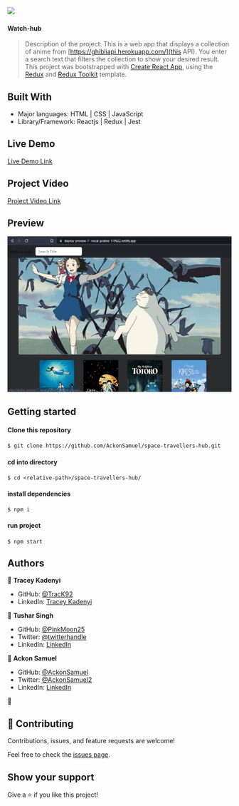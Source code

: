 ![](https://img.shields.io/badge/Microverse-blueviolet)

#### Watch-hub
> Description of the project: 
This is a web app that displays a collection of anime from [https://ghibliapi.herokuapp.com/](this API). You enter a search text that filters the collection to show your desired result.
This project was bootstrapped with [Create React App](https://github.com/facebook/create-react-app), using the [Redux](https://redux.js.org/) and [Redux Toolkit](https://redux-toolkit.js.org/) template. 


## Built With

- Major languages: HTML | CSS | JavaScript 
- Library/Framework: Reactjs | Redux | Jest 

## Live Demo
[Live Demo Link](https://deploy-preview-7--vocal-praline-119922.netlify.app/)

## Project Video
[Project Video Link](https://drive.google.com/file/d/1CVfI0N-Z8TxnqxhFu4gL2r2a1JurjTkP/view?usp=sharing)


## Preview
![space](./screenshot.png)

## Getting started

#### Clone this repository

```bash
$ git clone https://github.com/AckonSamuel/space-travellers-hub.git
```

#### cd into directory
```
$ cd <relative-path>/space-travellers-hub/
```

#### install dependencies
``` run 
$ npm i
```
#### run project
```
$ npm start
```

## Authors

👤 **Tracey Kadenyi**

- GitHub: [@TracK92](https://github.com/TracK92)
- LinkedIn: [Tracey Kadenyi](https://www.linkedin.com/in/tracey-kadenyi/)

👤 **Tushar Singh**

- GitHub: [@PinkMoon25](https://github.com/PinkMoon25/)
- Twitter: [@twitterhandle](https://twitter.com/TusharS90674484)
- LinkedIn: [LinkedIn](https://www.linkedin.com/in/meet-tushar-singh/)

👤 **Ackon Samuel**
- GitHub: [@AckonSamuel](https://github.com/AckonSamuel/)
- Twitter: [@AckonSamuel2](https://twitter.com/AckonSamuel2)
- LinkedIn: [LinkedIn](https://www.linkedin.com/in/samuel-yaw-ackon/)

👤
## 🤝 Contributing

Contributions, issues, and feature requests are welcome!

Feel free to check the [issues page](../../issues/).

## Show your support

Give a ⭐️ if you like this project!
